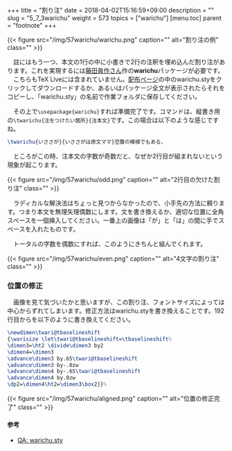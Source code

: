 +++
title = "割り注"
date = 2018-04-02T15:16:59+09:00
description = ""
slug = "5_7_3warichu"
weight = 573
topics = ["warichu"]
[menu.toc]
    parent = "footnote"
+++

{{< figure src="/img/57warichu/warichu.png" caption="" alt="割り注の例" class="" >}}

&#x3000;註にはもう一つ、本文の1行の中に小書きで2行の注釈を埋め込んだ割り注があります。これを実現するには[藤田眞作さん](http://xymtex.my.coocan.jp/fujitas/fujita.html)作の**warichu**パッケージが必要です。  
　こちらもTeX Liveには含まれていません。[配布ページ](http://xymtex.my.coocan.jp/fujitas2/texlatex/index.html)の中のwarichu.styをクリックしてダウンロードするか、あるいはパッケージ全文が表示されたらそれをコピーし、「warichu.sty」の名前で作業フォルダに保存してください。

　その上で`\usepackage{warichu}`すれば準備完了です。コマンドは、縦書き用の`\twarichu{注をつけたい箇所}{注本文}`です。この場合は以下のような感じですね。

```LaTeX
\twarichu{いささが}{いささがは原文ママ}空腹の模様でもある、
```

　ところがこの時、注本文の字数が奇数だと、なぜか2行目が組まれないという現象が起こります。

{{< figure src="/img/57warichu/odd.png" caption="" alt="2行目の欠けた割り注" class="" >}}

　ラディカルな解決法はちょっと見つからなかったので、小手先の方法に頼ります。つまり本文を無理矢理偶数にします。文を書き換えるか、適切な位置に全角スペースを一個挿入してください。一番上の画像は「が」と「は」の間に手でスペースを入れたものです。

　トータルの字数を偶数にすれば、このようにきちんと組んでくれます。

{{< figure src="/img/57warichu/even.png" caption="" alt="4文字の割り注" class="" >}}

### 位置の修正
　画像を見て気づいたかと思いますが、この割り注、フォントサイズによっては中心からずれてしまいます。修正方法はwarichu.styを書き換えることです。192行目からを以下のように書き換えてください。

```LaTeX
\newdimen\twari@tbaselineshift
{\warisize \let\twari@tbaselineshift=\tbaselineshift%
\dimen3=\ht2 \divide\dimen3 by2
\dimen4=\dimen3
\advance\dimen3 by.65\twari@tbaselineshift
\advance\dimen3 by-.0zw
\advance\dimen4 by-.65\twari@tbaselineshift
\advance\dimen4 by.0zw
\dp2=\dimen4\ht2=\dimen3\box2}}%
```

{{< figure src="/img/57warichu/aligned.png" caption="" alt="位置の修正完了" class="" >}}

#### 参考
- [QA: warichu.sty](https://oku.edu.mie-u.ac.jp/tex/mod/forum/discuss.php?d=1278)